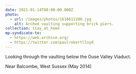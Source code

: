 ```yaml
---
date: 2021-01-14T08:00:00.000Z
photo:
  - url: /images/photos/1610611200.jpg
    alt: Arched vaulting supporting brick piers.
collection: stay_at_home
mp-syndicate-to:
  - https://web.archive.org/
  - https://twitter.com/paulrobertlloyd
---
```

Looking through the vaulting below the Ouse Valley Viaduct.

Near Balcombe, West Sussex (May 2014)
